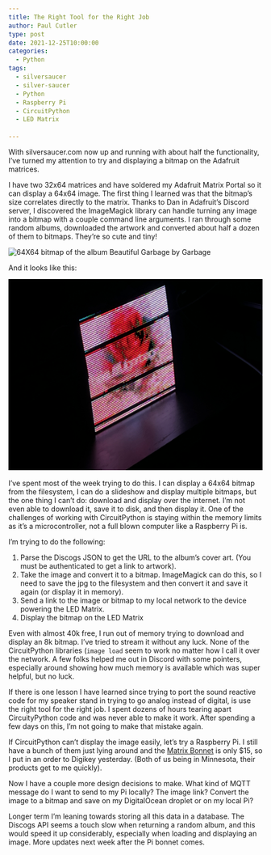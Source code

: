 ```yaml
---
title: The Right Tool for the Right Job
author: Paul Cutler 
type: post 
date: 2021-12-25T10:00:00
categories:
  - Python
tags:
  - silversaucer
  - silver-saucer
  - Python
  - Raspberry Pi
  - CircuitPython
  - LED Matrix

---
```


With silversaucer.com now up and running with about half the functionality, I’ve turned my attention to try and displaying a bitmap on the Adafruit matrices.

I have two 32x64 matrices and have soldered my Adafruit Matrix Portal so it can display a 64x64 image.  The first thing I learned was that the bitmap’s size correlates directly to the matrix.  Thanks to Dan in Adafruit’s Discord server, I discovered the ImageMagick library can handle turning any image into a bitmap with a couple command line arguments.  I ran through some random albums, downloaded the artwork and converted about half a dozen of them to bitmaps.  They’re so cute and tiny!

![64X64 bitmap of the album Beautiful Garbage by Garbage](https://silversaucer.com/static/img/albumart/bg256.bmp)

And it looks like this: 

![Beautiful Garbage on the 64 x 64 Matrix](bg-matrix.png)

I’ve spent most of the week trying to do this.  I can display a 64x64 bitmap from the filesystem, I can do a slideshow and display multiple bitmaps, but the one thing I can’t do:  download and display over the internet.  I’m not even able to download it, save it to disk, and then display it.  One of the challenges of working with CircuitPython is staying within the memory limits as it’s a microcontroller, not a full blown computer like a Raspberry Pi is.

I’m trying to do the following:

1. Parse the Discogs JSON to get the URL to the album’s cover art.  (You must be authenticated to get a link to artwork).  
2. Take the image and convert it to a bitmap.  ImageMagick can do this, so I need to save the jpg to the filesystem and then convert it and save it again (or display it in memory).
3. Send a link to the image or bitmap to my local network to the device powering the LED Matrix.
4. Display the bitmap on the LED Matrix

Even with almost 40k free, I run out of memory trying to download and display an 8k bitmap.  I’ve tried to stream it without any luck.  None of the CircuitPython libraries (`image load` seem to work no matter how I call it over the network.  A few folks helped me out in Discord with some pointers, especially around showing how much memory is available which was super helpful, but no luck.

If there is one lesson I have learned since trying to port the sound reactive code for my speaker stand in trying to go analog instead of digital, is use the right tool for the right job.  I spent dozens of hours tearing apart CircuityPython code and was never able to make it work.  After spending a few days on this, I’m not going to make that mistake again.

If CircuitPython can’t display the image easily, let’s try a Raspberry Pi.  I still have a bunch of them just lying around and the [Matrix Bonnet](https://www.adafruit.com/product/3211) is only $15, so I put in an order to Digikey yesterday.  (Both of us being in Minnesota, their products get to me quickly).

Now I have a couple more design decisions to make.  What kind of MQTT message do I want to send to my Pi locally?  The image link?  Convert the image to a bitmap and save on my DigitalOcean  droplet or on my local Pi?

Longer term I’m leaning towards storing all this data in a database.  The Discogs API seems a touch slow when returning a random album, and this would speed it up considerably, especially when loading and displaying an image.  More updates next week after the Pi bonnet comes.


